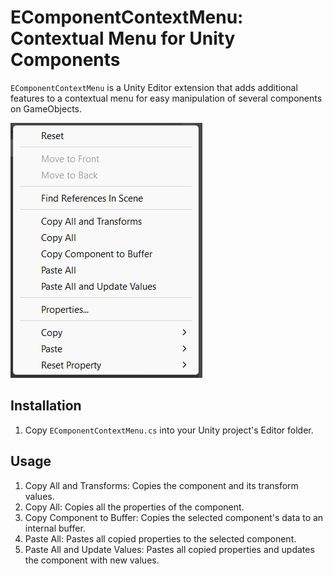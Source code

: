 # EComponentContextMenu: Contextual Menu for Unity Components

`EComponentContextMenu` is a Unity Editor extension that adds additional features to a contextual menu for easy manipulation of several components on GameObjects.

![EComponentContextMenu Window](/EComponentContextMenu.png)

## Installation

1. Copy `EComponentContextMenu.cs` into your Unity project's Editor folder.

## Usage

1. Copy All and Transforms: Copies the component and its transform values.
2. Copy All: Copies all the properties of the component.
3. Copy Component to Buffer: Copies the selected component's data to an internal buffer.
4. Paste All: Pastes all copied properties to the selected component.
5. Paste All and Update Values: Pastes all copied properties and updates the component with new values.
